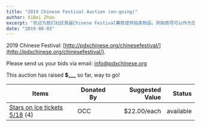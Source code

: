 ```yaml
---
title: "2019 Chinese Festival Auction (on-going)"
author: XiBei Zhao
excerpt: "欢迎为我们社区首届Chinese Festival筹款提供拍卖物品，所拍款项可以作为您的捐款，享受抵税待遇。感谢参加拍卖的个人和机构，因为大家的参与与奉献，我们才有可能筹办这个能够充分展示华人精神风貌的大型文化活动。"
date: "2019-08-03"
---
```


2019 Chinese Festival: [http://pdxchinese.org/chinesefestival/](http://pdxchinese.org/chinesefestival/).

Please send us your bids via email: [info@pdxchinese.org](mailto:info@pdxchinese.org)

This auction has raised **$___** so far, way to go!

| Items | Donated By | Suggested Value | Status |
| --- | --- | ---: | ---: |
| [Stars on Ice tickets 5/18](/assets/images/festival/starsonicetickets.jpg) (4) | OCC | $22.00/each | available |
